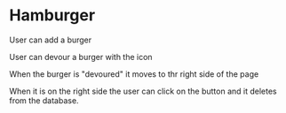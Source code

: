 # Hamburger

User can add a burger

User can devour a burger with the icon

When the burger is "devoured" it moves to thr right side of the page

When it is on the right side the user can click on the button and it deletes from the database.
